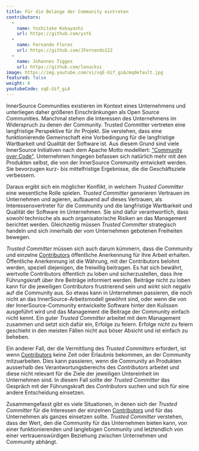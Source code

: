 ```yaml
---
title: Für die Belange der Community eintreten
contributors:
  - 
    name: Yoshitake Kobayashi
    url: https://github.com/ystk
  - 
    name: Fernando Flores
    url: https://github.com/JFernando122
  - 
    name: Johannes Tigges
    url: https://github.com/lenucksi
image: https://img.youtube.com/vi/sqE-Uif_giA/mqdefault.jpg
featured: false
weight: 6
youtubeCode: sqE-Uif_giA
---
```


<div id="advocating" class="paragraph">
<p>InnerSource Communities existieren im Kontext eines Unternehmens und unterliegen daher größeren Einschränkungen als Open Source Communities. Manchmal stehen die Interessen des Unternehmens im Widerspruch zu denen der Community. Trusted Committer vertreten eine langfristige Perspektive für ihr Projekt. Sie verstehen, dass eine funktionierende Gemeinschaft eine Vorbedingung für die langfristige Wartbarkeit und Qualität der Software ist. Aus diesem Grund sind viele InnerSource Initiativen nach dem Apache Motto modelliert: <a href="http://theapacheway.com/community-over-code/">"Community over Code"</a>. Unternehmen hingegen befassen sich natürlich mehr mit den Produkten selbst, die von der InnerSource Community entwickelt werden. Sie bevorzugen kurz- bis mittelfristige Ergebnisse, die die Geschäftsziele verbessern.</p>
</div>
<div class="paragraph">
<p>Daraus ergibt sich ein möglicher Konflikt, in welchem <em>Trusted Committer</em> eine wesentliche Rolle spielen.
<em>Trusted Committer</em> generieren Vertrauen im Unternehmen und agieren, aufbauend auf dieses Vertrauen, als Interessensvertreter für die Community und die langfristige Wartbarkeit und Qualität der Software im Unternehmen.
Sie sind dafür verantwortlich, dass sowohl technische als auch organisatorische Risiken an das Management berichtet werden.
Gleichzeitig müssen <em>Trusted Committer</em> strategisch handeln und sich innerhalb der vom Unternehmen gebotenen Freiheiten bewegen.</p>
</div>
<div class="paragraph">
<p><em>Trusted Committer</em> müssen sich auch darum kümmern, dass die Community und einzelne <a href="https://innersourcecommons.org/learn/learning-path/contributor">Contributors</a> öffentliche Anerkennung für Ihre Arbeit erhalten. Öffentliche Anerkennung ist die Währung, mit der Contributors belohnt werden, speziell diejenigen, die freiwillig beitragen. Es hat sich bewährt, wertvolle Contributors öffentlich zu loben und sicherzustellen, dass ihre Führungskraft über ihre Beiträge informiert werden. Beiträge nicht zu loben kann für die jeweiligen Contributors frustrierend sein und wirkt sich negativ auf die Community aus. So etwas kann in Unternehmen passieren, die noch nicht an das InnerSource-Arbeitsmodell gewöhnt sind, oder wenn die von der InnerSource-Community entwickelte Software hinter den Kulissen ausgeführt wird und das Management die Beitrage der Community einfach nicht kennt.
Ein guter <em>Trusted Committer</em> arbeitet mit dem Management zusammen und setzt sich dafür ein, Erfolge zu feiern. Erfolge nicht zu feiern geschieht in den meisten Fällen nicht aus böser Absicht und ist einfach zu beheben.</p>
</div>
<div class="paragraph">
<p>Ein anderer Fall, der die Vermittlung des <em>Trusted Committers</em> erfordert, ist wenn <a href="https://innersourcecommons.org/learn/learning-path/contributor">Contributors</a> keine Zeit oder Erlaubnis bekommen, an der Community mitzuarbeiten.
Dies kann passieren, wenn die Community an Produkten ausserhalb des Verantwortungsbereichs des <em>Contributors</em> arbeitet und diese nicht relevant für die Ziele der jeweiligen Untereinheit im Unternehmen sind.
In diesem Fall sollte der <em>Trusted Committer</em> das Gespräch mit der Führungskraft des <em>Contributors</em> suchen und sich für eine andere Entscheidung einsetzen.</p>
</div>
<div class="paragraph">
<p>Zusammengefasst gibt es viele Situationen, in denen sich der <em>Trusted Committer</em> für die Interessen der einzelnen <a href="https://innersourcecommons.org/learn/learning-path/contributor">Contributors</a> und für das Unternehmen als ganzes einsetzen sollte.
<em>Trusted Committer</em> verstehen, dass der Wert, den die Community für das Unternehmen bieten kann, von einer funktionierenden und langlebigen Community und letztendlich von einer vertrauenswürdigen Beziehung zwischen Unternehmen und Community abhängt.</p>
</div>
<!--- This file autogenerated from https://github.com/InnerSourceCommons/InnerSourceLearningPath/blob/main/scripts -->